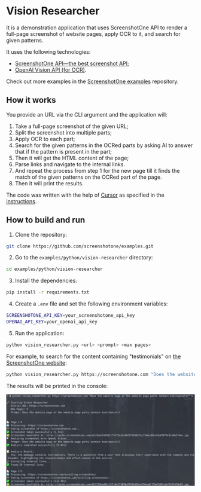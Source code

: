 # Vision Researcher

It is a demonstration application that uses ScreenshotOne API to render a full-page screenshot of website pages, apply OCR to it, and search for given patterns.

It uses the following technologies:

-   [ScreenshotOne API—the best screenshot API](https://screenshotone.com);
-   [OpenAI Vision API (for OCR)](https://platform.openai.com/docs/guides/vision).

Check out more examples in the [ScreenshotOne examples](https://github.com/screenshotone/examples) repository.

## How it works

You provide an URL via the CLI argument and the application will:

1. Take a full-page screenshot of the given URL;
2. Split the screenshot into multiple parts;
3. Apply OCR to each part;
4. Search for the given patterns in the OCRed parts by asking AI to answer that if the pattern is present in the part;
5. Then it will get the HTML content of the page;
6. Parse links and navigate to the internal links.
7. And repeat the process from step 1 for the new page till it finds the match of the given patterns on the OCRed part of the page.
8. Then it will print the results.

The code was written with the help of [Cursor](https://www.cursor.com/) as specified in the [instructions](./instructions.md).

## How to build and run

1. Clone the repository:

```bash
git clone https://github.com/screenshotone/examples.git
```

2. Go to the `examples/python/vision-researcher` directory:

```bash
cd examples/python/vision-researcher
```

3. Install the dependencies:

```bash
pip install -r requirements.txt
```

4. Create a `.env` file and set the following environment variables:

```bash
SCREENSHOTONE_API_KEY=your_screenshotone_api_key
OPENAI_API_KEY=your_openai_api_key
```

5. Run the application:

```bash
python vision_researcher.py <url> <prompt> <max pages>
```

For example, to search for the content containing "testimonials" on [the ScreenshotOne website](https://screenshotone.com):

```bash
python vision_researcher.py https://screenshotone.com "Does the website page or the website page parts contain testimonials?" 5
```

The results will be printed in the console:

![The results of the research.](./screenshot.png)